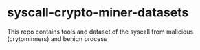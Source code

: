 # syscall-crypto-miner-datasets
This repo contains tools and dataset of the syscall from malicious (crytominners) and benign process
